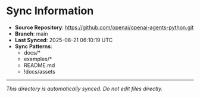 # Sync Information

- **Source Repository**: https://github.com/openai/openai-agents-python.git
- **Branch**: main
- **Last Synced**: 2025-08-21 06:10:19 UTC
- **Sync Patterns**:
  - docs/*
  - examples/*
  - README.md
  - !docs/assets

---
*This directory is automatically synced. Do not edit files directly.*
